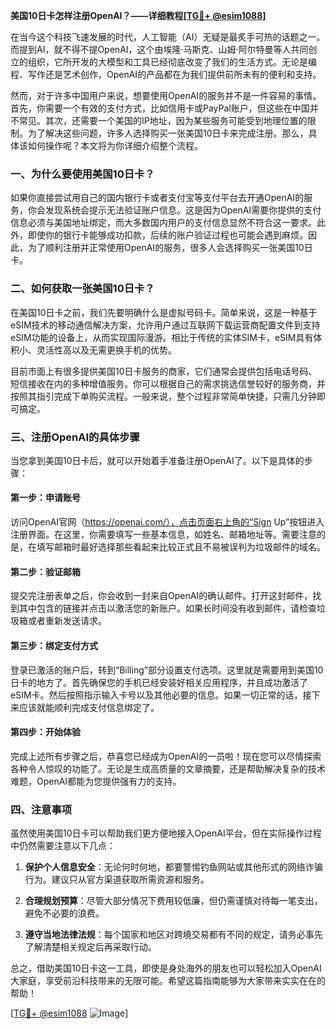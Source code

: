 **美国10日卡怎样注册OpenAI？——详细教程[[TG💪+ @esim1088](https://t.me/s/esim1088)]**

在当今这个科技飞速发展的时代，人工智能（AI）无疑是最炙手可热的话题之一。而提到AI，就不得不提OpenAI，这个由埃隆·马斯克、山姆·阿尔特曼等人共同创立的组织，它所开发的大模型和工具已经彻底改变了我们的生活方式。无论是编程、写作还是艺术创作，OpenAI的产品都在为我们提供前所未有的便利和支持。

然而，对于许多中国用户来说，想要使用OpenAI的服务并不是一件容易的事情。首先，你需要一个有效的支付方式，比如信用卡或PayPal账户，但这些在中国并不常见。其次，还需要一个美国的IP地址，因为某些服务可能受到地理位置的限制。为了解决这些问题，许多人选择购买一张美国10日卡来完成注册。那么，具体该如何操作呢？本文将为你详细介绍整个流程。

### 一、为什么要使用美国10日卡？

如果你直接尝试用自己的国内银行卡或者支付宝等支付平台去开通OpenAI的服务，你会发现系统会提示无法验证账户信息。这是因为OpenAI需要你提供的支付信息必须与美国地址绑定，而大多数国内用户的支付信息显然不符合这一要求。此外，即使你的银行卡能够成功扣款，后续的账户验证过程也可能会遇到麻烦。因此，为了顺利注册并正常使用OpenAI的服务，很多人会选择购买一张美国10日卡。

### 二、如何获取一张美国10日卡？

在美国10日卡之前，我们先要明确什么是虚拟号码卡。简单来说，这是一种基于eSIM技术的移动通信解决方案，允许用户通过互联网下载运营商配置文件到支持eSIM功能的设备上，从而实现国际漫游。相比于传统的实体SIM卡，eSIM具有体积小、灵活性高以及无需更换手机的优势。

目前市面上有很多提供美国10日卡服务的商家，它们通常会提供包括电话号码、短信接收在内的多种增值服务。你可以根据自己的需求挑选信誉较好的服务商，并按照其指引完成下单购买流程。一般来说，整个过程非常简单快捷，只需几分钟即可搞定。

### 三、注册OpenAI的具体步骤

当您拿到美国10日卡后，就可以开始着手准备注册OpenAI了。以下是具体的步骤：

#### 第一步：申请账号
访问OpenAI官网（https://openai.com/），点击页面右上角的“Sign Up”按钮进入注册界面。在这里，你需要填写一些基本信息，如姓名、邮箱地址等。需要注意的是，在填写邮箱时最好选择那些看起来比较正式且不易被误判为垃圾邮件的域名。

#### 第二步：验证邮箱
提交完注册表单之后，你会收到一封来自OpenAI的确认邮件。打开这封邮件，找到其中包含的链接并点击以激活您的新账户。如果长时间没有收到邮件，请检查垃圾箱或者重新发送请求。

#### 第三步：绑定支付方式
登录已激活的账户后，转到“Billing”部分设置支付选项。这里就是需要用到美国10日卡的地方了。首先确保您的手机已经安装好相关应用程序，并且成功激活了eSIM卡。然后按照指示输入卡号以及其他必要的信息。如果一切正常的话，接下来应该就能顺利完成支付信息绑定了。

#### 第四步：开始体验
完成上述所有步骤之后，恭喜您已经成为OpenAI的一员啦！现在您可以尽情探索各种令人惊叹的功能了。无论是生成高质量的文章摘要，还是帮助解决复杂的技术难题，OpenAI都能为您提供强有力的支持。

### 四、注意事项

虽然使用美国10日卡可以帮助我们更方便地接入OpenAI平台，但在实际操作过程中仍然需要注意以下几点：

1. **保护个人信息安全**：无论何时何地，都要警惕钓鱼网站或其他形式的网络诈骗行为。建议只从官方渠道获取所需资源和服务。
   
2. **合理规划预算**：尽管大部分情况下费用较低廉，但仍需谨慎对待每一笔支出，避免不必要的浪费。
   
3. **遵守当地法律法规**：每个国家和地区对跨境交易都有不同的规定，请务必事先了解清楚相关规定后再采取行动。

总之，借助美国10日卡这一工具，即使是身处海外的朋友也可以轻松加入OpenAI大家庭，享受前沿科技带来的无限可能。希望这篇指南能够为大家带来实实在在的帮助！

[[TG💪+ @esim1088](https://t.me/s/esim1088) ![Image](https://i.postimg.cc/4NQfJmqS/Snipaste-2025-05-13-00-14-12.png)]